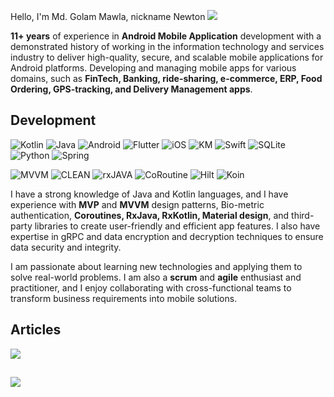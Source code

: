 Hello, I'm Md. Golam Mawla, nickname Newton <a href="https://linkedin.com/in/golammawla"><img src="https://img.shields.io/badge/linkedin-073026?logo=linkedin&color=2E81F7&logoColor=white"/></a>

<b>11+ years</b> of experience in <b>Android Mobile Application</b> development with a demonstrated history of working in the information technology and services industry to deliver high-quality, secure, and scalable mobile applications for Android platforms. Developing and managing mobile apps for various domains, such as <b>FinTech, Banking, ride-sharing, e-commerce, ERP, Food Ordering, GPS-tracking, and Delivery Management apps</b>.

## Development
![Kotlin](https://img.shields.io/badge/Kotlin-073026?logo=kotlin&color=1C1C1C)
![Java](https://img.shields.io/badge/-JAVA-000?&logo=Java&logoColor=007396)
![Android](https://img.shields.io/badge/Android-073026?logo=Android&color=1C1C1C)
![Flutter](https://img.shields.io/badge/Flutter-02569B&logo=flutter&logoColor=white)
![iOS](https://img.shields.io/badge/iOS-073026?color=1C1C1C)
![KM](https://img.shields.io/badge/Kotlin_Multiplatform-073026?logo=Kotlin&color=1C1C1C)
![Swift](https://img.shields.io/badge/-Swift-000?&logo=Swift)
![SQLite](https://img.shields.io/badge/MySQL-073026?&logo=MySQL)
![Python](https://img.shields.io/badge/-Python-000?&logo=Python)
![Spring](https://img.shields.io/badge/-Spring-000?&logo=Spring)

![MVVM](https://img.shields.io/badge/MVVM-073026?color=1C1C1C)
![CLEAN](https://img.shields.io/badge/CLEAN_ARCHITECTURE-073026?logo=CLEAN_ARCHITECTURE)
![rxJAVA](https://img.shields.io/badge/rxJava-073026?logo=rxJava)
![CoRoutine](https://img.shields.io/badge/coRoutine-073026?color=1C1C1C)
![Hilt](https://img.shields.io/badge/Hilt-073026?color=1C1C1C)
![Koin](https://img.shields.io/badge/Koin-073026?color=1C1C1C)

<!-- <img src="koin.png"/> -->

I have a strong knowledge of Java and Kotlin languages, and I have experience with <b>MVP</b> and <b>MVVM</b> design patterns, Bio-metric authentication, <b>Coroutines, RxJava, RxKotlin, Material design</b>, and third-party libraries to create user-friendly and efficient app features. I also have expertise in gRPC and data encryption and decryption techniques to ensure data security and integrity. 

I am passionate about learning new technologies and applying them to solve real-world problems. I am also a <b>scrum</b> and <b>agile</b> enthusiast and practitioner, and I enjoy collaborating with cross-functional teams to transform business requirements into mobile solutions.

## Articles
<a href="https://medium.com/@glm.mawla/kotlin-coroutine-generic-base-method-for-retrofit-api-call-097d393130b9"><img src="https://img.shields.io/badge/medium-073026?logo=medium&color=2E81F7&logoColor=white"/></a>

##
<a href="https://github.com/glm-mawla/bottom-Action-Dialog">
  <img align="center" src="https://github-readme-stats.vercel.app/api/top-langs/?username=glm-mawla&hide=javascript,css,html&title_color=ffffff&text_color=c9cacc&icon_color=2bbc8a&bg_color=1d1f21&langs_count=3" />
</a>


